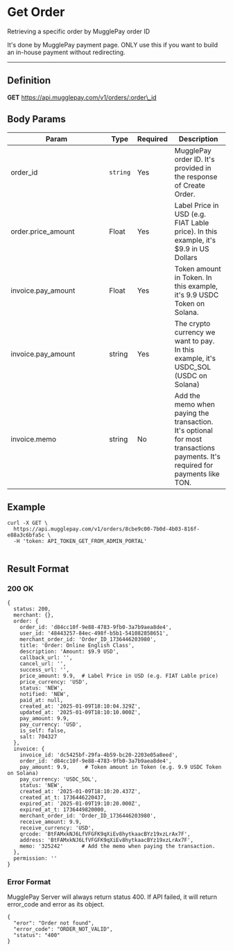 # Get Order

Retrieving a specific order by MugglePay order ID

It's done by MugglePay payment page. ONLY use this if you want to build an in-house payment without redirecting.

***

## Definition

**GET** https://api.mugglepay.com/v1/orders/:order\_id

## Body Params

<table><thead><tr><th width="211">Param</th><th>Type</th><th>Required</th><th>Description</th></tr></thead><tbody><tr><td>order_id</td><td><code>string</code></td><td>Yes</td><td>MugglePay order ID. It's provided in the response of Create Order.</td></tr><tr><td>order.price_amount</td><td>Float</td><td>Yes</td><td>Label Price in USD (e.g. FIAT Lable price). In this example, it's $9.9 in US Dollars</td></tr><tr><td>invoice.pay_amount</td><td>Float</td><td>Yes</td><td>Token amount in Token. In this example, it's 9.9 USDC Token on Solana.  </td></tr><tr><td>invoice.pay_amount</td><td>string</td><td>Yes</td><td>The crypto currency we want to pay. In this example, it's USDC_SOL (USDC on Solana)</td></tr><tr><td>invoice.memo</td><td>string</td><td>No</td><td>Add the memo when paying the transaction. It's optional for most transactions payments. It's required for payments like TON.</td></tr></tbody></table>

## Example

```
curl -X GET \
  https://api.mugglepay.com/v1/orders/8cbe9c00-7b0d-4b03-816f-e88a3c6bfa5c \
  -H 'token: API_TOKEN_GET_FROM_ADMIN_PORTAL'
	
```

## Result Format

### 200 OK

```
{
  status: 200,
  merchant: {},
  order: {
    order_id: 'd84cc10f-9e88-4783-9fb0-3a7b9aea8de4',
    user_id: '48443257-84ec-498f-b5b1-541082858651',
    merchant_order_id: 'Order_ID_1736446203980',
    title: 'Order: Online English Class',
    description: 'Amount: $9.9 USD',
    callback_url: '',
    cancel_url: '',
    success_url: '',
    price_amount: 9.9,  # Label Price in USD (e.g. FIAT Lable price)
    price_currency: 'USD',
    status: 'NEW',
    notified: 'NEW',
    paid_at: null,
    created_at: '2025-01-09T18:10:04.329Z',
    updated_at: '2025-01-09T18:10:10.000Z',
    pay_amount: 9.9,
    pay_currency: 'USD',
    is_self: false,
    salt: 704327
  },
  invoice: {
    invoice_id: 'dc5425bf-29fa-4b59-bc20-2203e05a8eed',
    order_id: 'd84cc10f-9e88-4783-9fb0-3a7b9aea8de4',
    pay_amount: 9.9,     # Token amount in Token (e.g. 9.9 USDC Token on Solana)
    pay_currency: 'USDC_SOL',
    status: 'NEW',
    created_at: '2025-01-09T18:10:20.437Z',
    created_at_t: 1736446220437,
    expired_at: '2025-01-09T19:10:20.000Z',
    expired_at_t: 1736449820000,
    merchant_order_id: 'Order_ID_1736446203980',
    receive_amount: 9.9,
    receive_currency: 'USD',
    qrcode: 'BtFAMxkNJ6LfVFGFK9qXiEv8hytkaacBYz19xzLrAx7F',
    address: 'BtFAMxkNJ6LfVFGFK9qXiEv8hytkaacBYz19xzLrAx7F',
    memo: '325242'      # Add the memo when paying the transaction.
  },
  permission: ''
}
```

### Error Format

MugglePay Server will always return status 400. If API failed, it will return error\_code and error as its object.

```
{
  "eror": "Order not found",
  "error_code": "ORDER_NOT_VALID",
  "status": "400"
}
```
